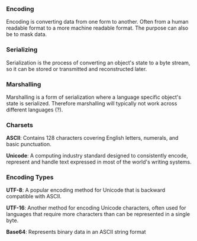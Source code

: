 ### Encoding
Encoding is converting data from one form to another. Often from a human readable format to a more machine readable format. The purpose can also be to mask data. 

### Serializing
Serialization is the process of converting an object's state to a byte stream, so it can be stored or transmitted and reconstructed later. 

### Marshalling
Marshalling is a form of serialization where a language specific object's state is serialized. Therefore marshalling will typically not work across different languages (?).

### Charsets
**ASCII**: Contains 128 characters covering English letters, numerals, and basic punctuation.

**Unicode**: A computing industry standard designed to consistently encode, represent and handle text expressed in most of the world's writing systems.

### Encoding Types
**UTF-8**: A popular encoding method for Unicode that is backward compatible with ASCII.

**UTF-16**: Another method for encoding Unicode characters, often used for languages that require more characters than can be represented in a single byte.

**Base64**: Represents binary data in an ASCII string format